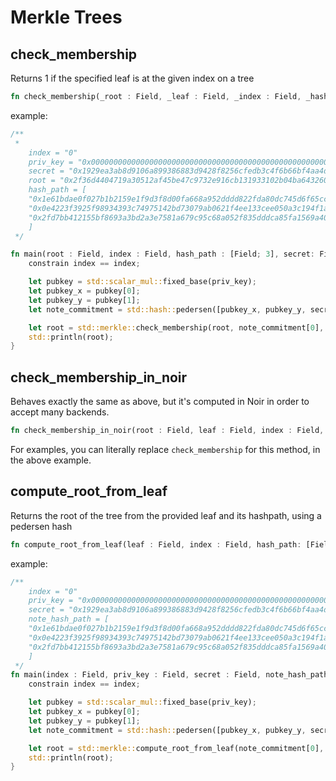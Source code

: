 
# Merkle Trees

## check_membership

Returns 1 if the specified leaf is at the given index on a tree

```rust
fn check_membership(_root : Field, _leaf : Field, _index : Field, _hash_path: [Field]) -> Field
```

example:

```rust
/**
 * 
    index = "0"
    priv_key = "0x000000000000000000000000000000000000000000000000000000616c696365"
    secret = "0x1929ea3ab8d9106a899386883d9428f8256cfedb3c4f6b66bf4aa4d28a79988f"
    root = "0x2f36d4404719a30512af45be47c9732e916cb131933102b04ba6432602db209c"
    hash_path = [
    "0x1e61bdae0f027b1b2159e1f9d3f8d00fa668a952dddd822fda80dc745d6f65cc",
    "0x0e4223f3925f98934393c74975142bd73079ab0621f4ee133cee050a3c194f1a",
    "0x2fd7bb412155bf8693a3bd2a3e7581a679c95c68a052f835dddca85fa1569a40"
    ]
 */

fn main(root : Field, index : Field, hash_path : [Field; 3], secret: Field, priv_key: Field) {
    constrain index == index;

    let pubkey = std::scalar_mul::fixed_base(priv_key);
    let pubkey_x = pubkey[0];
    let pubkey_y = pubkey[1];
    let note_commitment = std::hash::pedersen([pubkey_x, pubkey_y, secret]);

    let root = std::merkle::check_membership(root, note_commitment[0], index, hash_path);
    std::println(root);
}
```

## check_membership_in_noir

Behaves exactly the same as above, but it's computed in Noir in order to accept many backends.

```rust
fn check_membership_in_noir(root : Field, leaf : Field, index : Field, hash_path: [Field]) -> Field
```

For examples, you can literally replace `check_membership` for this method, in the above example.

## compute_root_from_leaf

Returns the root of the tree from the provided leaf and its hashpath, using a pedersen hash

```rust
fn compute_root_from_leaf(leaf : Field, index : Field, hash_path: [Field]) -> Field
```

example:

```rust
/**
    index = "0"
    priv_key = "0x000000000000000000000000000000000000000000000000000000616c696365"
    secret = "0x1929ea3ab8d9106a899386883d9428f8256cfedb3c4f6b66bf4aa4d28a79988f"
    note_hash_path = [
    "0x1e61bdae0f027b1b2159e1f9d3f8d00fa668a952dddd822fda80dc745d6f65cc",
    "0x0e4223f3925f98934393c74975142bd73079ab0621f4ee133cee050a3c194f1a",
    "0x2fd7bb412155bf8693a3bd2a3e7581a679c95c68a052f835dddca85fa1569a40"
    ]
 */
fn main(index : Field, priv_key : Field, secret : Field, note_hash_path : [Field; 3]) {
    constrain index == index;

    let pubkey = std::scalar_mul::fixed_base(priv_key);
    let pubkey_x = pubkey[0];
    let pubkey_y = pubkey[1];
    let note_commitment = std::hash::pedersen([pubkey_x, pubkey_y, secret]);

    let root = std::merkle::compute_root_from_leaf(note_commitment[0], index, note_hash_path);
    std::println(root);
}
```
